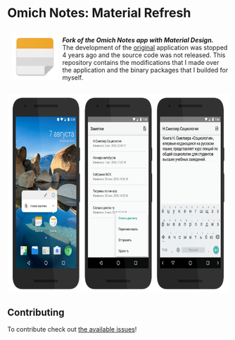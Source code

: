 # Omich Notes: Material Refresh
<img src="/Preview/Icon.png" align="left" width="105" hspace="10" vspace="10">

<br>_**Fork of the Omich Notes app with Material Design.**_<br/> The development of the <a href="https://play.google.com/store/apps/details?id=com.omichsoft.notes">original</a> application was stopped 4 years ago and the source code was not released. This repository contains the modifications that I made over the application and the binary packages that I builded for myself.

## 
<img alt="Screenshot" height="450" src="/Preview/Screenshots.png">

## Contributing 
To contribute check out [the available issues](https://github.com/0x264f/Omich-Notes-Material-Refresh/issues)!
